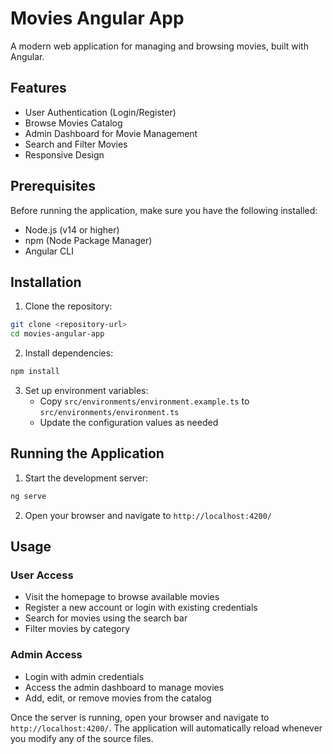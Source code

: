 # Movies Angular App

A modern web application for managing and browsing movies, built with Angular.

## Features

- User Authentication (Login/Register)
- Browse Movies Catalog
- Admin Dashboard for Movie Management
- Search and Filter Movies
- Responsive Design

## Prerequisites

Before running the application, make sure you have the following installed:
- Node.js (v14 or higher)
- npm (Node Package Manager)
- Angular CLI

## Installation

1. Clone the repository:
```bash
git clone <repository-url>
cd movies-angular-app
```

2. Install dependencies:
```bash
npm install
```

3. Set up environment variables:
   - Copy `src/environments/environment.example.ts` to `src/environments/environment.ts`
   - Update the configuration values as needed

## Running the Application

1. Start the development server:
```bash
ng serve
```

2. Open your browser and navigate to `http://localhost:4200/`

## Usage

### User Access
- Visit the homepage to browse available movies
- Register a new account or login with existing credentials
- Search for movies using the search bar
- Filter movies by category

### Admin Access
- Login with admin credentials
- Access the admin dashboard to manage movies
- Add, edit, or remove movies from the catalog



Once the server is running, open your browser and navigate to `http://localhost:4200/`. The application will automatically reload whenever you modify any of the source files.


